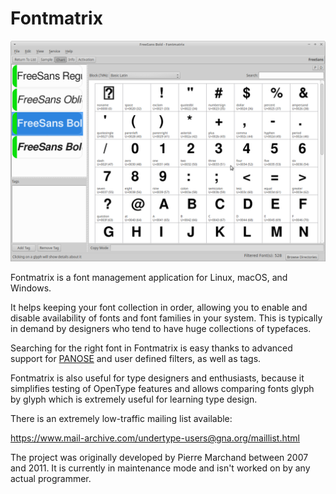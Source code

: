 # Fontmatrix

![Screenshot](screenshot.png)

Fontmatrix is a font management application for Linux, macOS, and Windows. 

It helps keeping your font collection in order, allowing you to enable and 
disable availability of fonts and font families in your system. This is typically
in demand by designers who tend to have huge collections of typefaces.

Searching for the right font in Fontmatrix is easy thanks to advanced support 
for [PANOSE](https://en.wikipedia.org/wiki/PANOSE) and user defined filters,
as well as tags.

Fontmatrix is also useful for type designers and enthusiasts, because it 
simplifies testing of OpenType features and allows comparing fonts glyph by 
glyph which is extremely useful for learning type design.

There is an extremely low-traffic mailing list available:

https://www.mail-archive.com/undertype-users@gna.org/maillist.html

The project was originally developed by Pierre Marchand between 2007 and 2011.
It is currently in maintenance mode and isn't worked on by any actual programmer.
